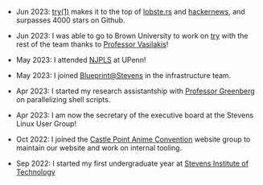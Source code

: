 * Jun 2023:
  [try(1)](https://github.com/binpash/try) makes it to the top of
  [lobste.rs](https://lobste.rs/s/j6x3fl/binpash_try) and
  [hackernews](https://news.ycombinator.com/item?id=36461102), and surpasses 
  4000 stars on Github.

* Jun 2023: I was able to go to Brown University to work on
  [try](https://github.com/binpash/try) with the rest of the team thanks to 
  [Professor Vasilakis](https://nikos.vasilak.is/)!

* May 2023: I attended [NJPLS](https://www.njpls.org/) at UPenn! 

* May 2023: I joined [Blueprint@Stevens](https://sitblueprint.com/) in the 
  infrastructure team.

* Apr 2023: I started my research assistantship with [Professor
  Greenberg](https://greenberg.science/) on parallelizing shell scripts.

* Apr 2023: I am now the secretary of the executive board at the Stevens Linux
  User Group!

* Oct 2022: I joined the [Castle Point Anime
  Convention](https://www.castlepointanime.com/) website group to maintain our
  website and work on internal tooling.

* Sep 2022: I started my first undergraduate year at [Stevens Institute of
  Technology](https://stevens.edu)
